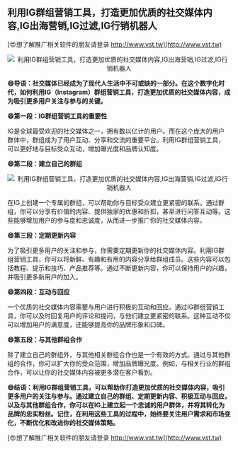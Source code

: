 ## **利用IG群组营销工具，打造更加优质的社交媒体内容,IG出海营销,IG过滤,IG行销机器人**

[😍想了解推广相关软件的朋友请登录 http://www.vst.tw](http://www.vst.tw)

 <center><img src="https://vst.tw/MP4/tuiguang/png/6.png" alt="利用IG群组营销工具，打造更加优质的社交媒体内容,IG出海营销,IG过滤,IG行销机器人"></center>

**😄导语：社交媒体已经成为了现代人生活中不可或缺的一部分。在这个数字化时代，如何利用IG（Instagram）群组营销工具，打造更加优质的社交媒体内容，成为吸引更多用户关注与参与的关键。**

**😄第一段：IG群组营销工具的重要性**

IG是全球最受欢迎的社交媒体之一，拥有数以亿计的用户。而在这个庞大的用户群体中，群组成为了用户互动、分享和交流的重要平台。利用IG群组营销工具，可以更好地与目标受众互动，增加曝光度和品牌认知度。

**😄第二段：建立自己的群组**

 <center><img src="https://vst.tw/MP4/tuiguang/png/7.png" alt="利用IG群组营销工具，打造更加优质的社交媒体内容,IG出海营销,IG过滤,IG行销机器人"></center>

在IG上创建一个专属的群组，可以帮助你与目标受众建立更紧密的联系。通过群组，你可以分享有价值的内容、提供独家的优惠和折扣，甚至进行问答互动等。这些能够增加用户的参与度和忠诚度，从而进一步推广你的社交媒体内容。

**😄第三段：定期更新内容**

为了吸引更多用户的关注和参与，你需要定期更新你的社交媒体内容。利用IG群组营销工具，你可以将新鲜、有趣和有用的内容分享给群组成员。这些内容可以包括教程、提示和技巧、产品推荐等。通过不断更新内容，你可以保持用户的兴趣，并吸引更多新用户的加入。

**😄第四段：互动与回应**

一个优质的社交媒体内容需要与用户进行积极的互动和回应。通过IG群组营销工具，你可以及时回复用户的评论和提问，与他们建立更紧密的联系。这种互动不仅可以增加用户的满意度，还能够提高你的品牌形象和口碑。

**😄第五段：与其他群组合作**

除了建立自己的群组外，与其他相关群组合作也是一个有效的方式。通过与其他群组的合作，你可以扩大你的受众范围，增加品牌曝光度。例如，与相关行业的群组合作，可以让你的社交媒体内容被更多潜在客户看到。

**😄结语：利用IG群组营销工具，可以帮助你打造更加优质的社交媒体内容，吸引更多用户的关注与参与。通过建立自己的群组、定期更新内容、积极互动与回应，以及与其他群组合作，你可以在IG上建立起一个忠诚的用户群体，并将其转化为品牌的忠实粉丝。记住，在利用这些工具的过程中，始终要关注用户需求和市场变化，不断优化和改进你的社交媒体策略。**

[😍想了解推广相关软件的朋友请登录 http://www.vst.tw](http://www.vst.tw)



